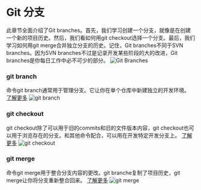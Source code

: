 Git 分支
========

此章节全面介绍了Git branches。首先，我们学习创建一个分支，就像是在创建一个新的项目历史。然后，我们看如何用git checkout选择一个分支。最后，我们学习如何用git merge合并独立分支的历史。记住，Git branches不同于SVN branches。因为SVN branches不过是记录开发某些阶段的大的改进，Git branches是你每日工作中必不可少的部分。
![Git Branches](https://gp1.wac.edgecastcdn.net/8029C4/wac-small/wac/landing/git/tutorial/git-branches/pageSections/0/contentColumnTwo/0/imageBinary/git-tutorial_branching-merging.png)

### git branch
命令git branch通常用于管理分支。它让你在单个仓库中新建独立的开发环境。
[了解更多](git-branch.md)
![git branch](https://gp1.wac.edgecastcdn.net/8029C4/wac-small/wac/landing/git/tutorial/git-branches/pageSections/00/contentFullWidth/0/tabs/0/pageSections/0/contentColumnTwo/0/imageBinary/git-tutorial_branching.png)

### git checkout
git checkout除了可以用于旧的commits和旧的文件版本内容，git checkout也可以用于浏览存在的分支。和其他命令配合，可以用在开发特定开发分支上。
[了解更多](git-checkout.md)
![git checkout](https://gp1.wac.edgecastcdn.net/8029C4/wac-small/wac/landing/git/tutorial/git-branches/pageSections/00/contentFullWidth/0/tabs/0/pageSections/00/contentColumnTwo/0/imageBinary/git-tutorial_branching-checkout.png)

### git merge
命令git merge用于整合分支内容的更改。git branche复制了项目历史，git merge让你将分支重新整合回来。
[了解更多](git-merge.md)
![git merge](https://gp1.wac.edgecastcdn.net/8029C4/wac-small/wac/landing/git/tutorial/git-branches/pageSections/00/contentFullWidth/0/tabs/0/pageSections/01/contentColumnTwo/0/imageBinary/git-tutorial_branching-merge.png)

